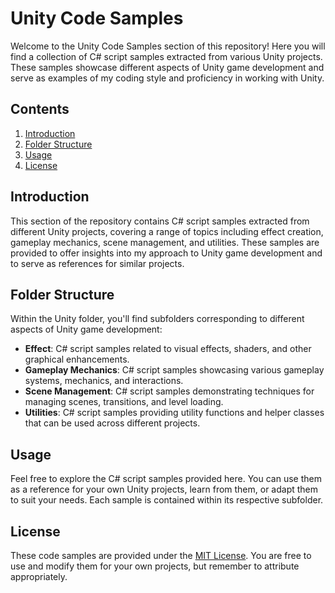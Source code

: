 # Unity Code Samples

Welcome to the Unity Code Samples section of this repository! Here you will find a collection of C# script samples extracted from various Unity projects. These samples showcase different aspects of Unity game development and serve as examples of my coding style and proficiency in working with Unity.

## Contents

1. [Introduction](#introduction)
2. [Folder Structure](#folder-structure)
3. [Usage](#usage)
4. [License](#license)

## Introduction

This section of the repository contains C# script samples extracted from different Unity projects, covering a range of topics including effect creation, gameplay mechanics, scene management, and utilities. These samples are provided to offer insights into my approach to Unity game development and to serve as references for similar projects.

## Folder Structure

Within the Unity folder, you'll find subfolders corresponding to different aspects of Unity game development:

- **Effect**: C# script samples related to visual effects, shaders, and other graphical enhancements.
- **Gameplay Mechanics**: C# script samples showcasing various gameplay systems, mechanics, and interactions.
- **Scene Management**: C# script samples demonstrating techniques for managing scenes, transitions, and level loading.
- **Utilities**: C# script samples providing utility functions and helper classes that can be used across different projects.

## Usage

Feel free to explore the C# script samples provided here. You can use them as a reference for your own Unity projects, learn from them, or adapt them to suit your needs. Each sample is contained within its respective subfolder.

## License

These code samples are provided under the [MIT License](../LICENSE). You are free to use and modify them for your own projects, but remember to attribute appropriately.
